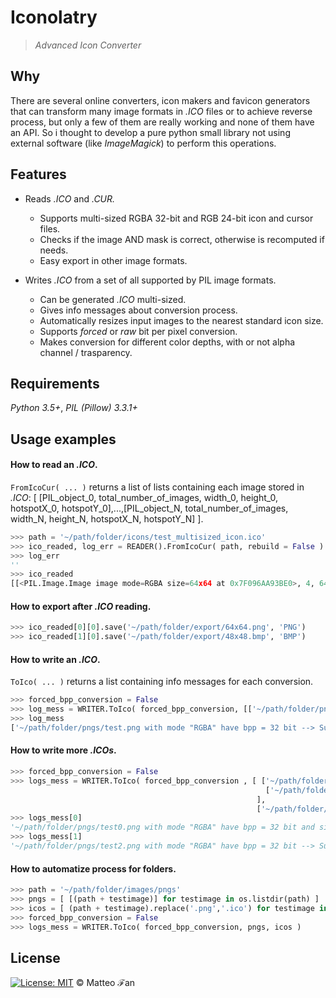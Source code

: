 # Iconolatry
> *Advanced Icon Converter*

## Why
There are several online converters, icon makers and favicon generators that can 
transform many image formats in *.ICO* files or to achieve reverse process,
but only a few of them are really working and none of them have an API.
So i thought to develop a pure python small library not using external software (like *ImageMagick*) to perform this operations.

## Features
- Reads *.ICO* and *.CUR.*
   - Supports multi-sized RGBA 32-bit and RGB 24-bit icon and cursor files.
   - Checks if the image AND mask is correct, otherwise is recomputed if needs.
   - Easy export in other image formats.
   
- Writes *.ICO* from a set of all supported by PIL image formats.
   - Can be generated *.ICO* multi-sized.
   - Gives info messages about conversion process.
   - Automatically resizes input images to the nearest standard icon size.
   - Supports *forced* or *raw* bit per pixel conversion.
   - Makes conversion for different color depths, with or not alpha channel / trasparency.

## Requirements
 *Python 3.5+*,  *PIL (Pillow) 3.3.1+*

## Usage examples
#### How to read an *.ICO*.
`FromIcoCur( ... )` returns a list of lists containing each image stored in *.ICO*:
[ [PIL_object_0, total_number_of_images, width_0, height_0, hotspotX_0, hotspotY_0],...,[PIL_object_N, total_number_of_images, width_N, height_N, hotspotX_N, hotspotY_N] ].
```python
>>> path = '~/path/folder/icons/test_multisized_icon.ico'
>>> ico_readed, log_err = READER().FromIcoCur( path, rebuild = False )
>>> log_err
''
>>> ico_readed
[[<PIL.Image.Image image mode=RGBA size=64x64 at 0x7F096AA93BE0>, 4, 64, 64, 1, 32], [<PIL.Image.Image image mode=RGBA size=48x48 at 0x7F096AA93C50>, 4, 48, 48, 1, 32], [<PIL.Image.Image image mode=RGBA size=32x32 at 0x7F096AA93CC0>, 4, 32, 32, 1, 32], [<PIL.Image.Image image mode=RGBA size=16x16 at 0x7F096AA93D30>, 4, 16, 16, 1, 32]]
```
#### How to export after *.ICO* reading.
```python
>>> ico_readed[0][0].save('~/path/folder/export/64x64.png', 'PNG')
>>> ico_readed[1][0].save('~/path/folder/export/48x48.bmp', 'BMP')
```
#### How to write an *.ICO*.
`ToIco( ... )` returns a list containing info messages for each conversion.
```python
>>> forced_bpp_conversion = False
>>> log_mess = WRITER.ToIco( forced_bpp_conversion, [['~/path/folder/pngs/test.png']], ['~/path/folder/icos/test.ico'] )
>>> log_mess
['~/path/folder/pngs/test.png with mode "RGBA" have bpp = 32 bit --> Successfully wrote icon to ~/path/folder/icos/test.ico.']
```
#### How to write more *.ICOs*.
```python
>>> forced_bpp_conversion = False
>>> logs_mess = WRITER.ToIco( forced_bpp_conversion , [ ['~/path/folder/pngs/test0.png', '~/path/folder/pngs/test1.png'], 
                                                         ['~/path/folder/pngs/test2.png']
                                                       ], 
                                                       ['~/path/folder/icos/test0and1.ico', '~/path/folder/icos/test2.ico'] )
>>> logs_mess[0]
'~/path/folder/pngs/test0.png with mode "RGBA" have bpp = 32 bit and size = 32 x 32; ~/path/folder/pngs/test1.png with mode "RGBA" have bpp = 32 bit and size = 16 x 16 --> Successfully wrote icon to ~/path/folder/icos/test0and1.ico.'
>>> logs_mess[1]
'~/path/folder/pngs/test2.png with mode "RGBA" have bpp = 32 bit --> Successfully wrote icon to ~/path/folder/icos/test2.ico.
```
#### How to automatize process for folders.
```python
>>> path = '~/path/folder/images/pngs'
>>> pngs = [ [(path + testimage)] for testimage in os.listdir(path) ]
>>> icos = [ (path + testimage).replace('.png','.ico') for testimage in os.listdir(path) ]
>>> forced_bpp_conversion = False
>>> logs_mess = WRITER.ToIco( forced_bpp_conversion, pngs, icos )
```

## License
[![License: MIT](https://img.shields.io/badge/License-MIT-yellow.svg)](https://github.com/SystemRage/Iconolatry/blob/master/LICENSE) ©  Matteo ℱan


